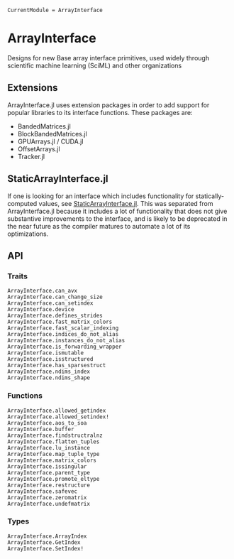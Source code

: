 ```@meta
CurrentModule = ArrayInterface
```
# ArrayInterface

Designs for new Base array interface primitives, used widely through scientific machine learning (SciML) and other organizations

## Extensions

ArrayInterface.jl uses extension packages in order to add support for popular libraries to its interface functions. These packages are:

- BandedMatrices.jl
- BlockBandedMatrices.jl
- GPUArrays.jl / CUDA.jl
- OffsetArrays.jl
- Tracker.jl

## StaticArrayInterface.jl

If one is looking for an interface which includes functionality for statically-computed values, see 
[StaticArrayInterface.jl](https://github.com/JuliaArrays/StaticArrayInterface.jl).
This was separated from ArrayInterface.jl because it includes a lot of functionality that does not give substantive improvements
to the interface, and is likely to be deprecated in the near future as the compiler matures to automate a lot of its optimizations.

## API

### Traits

```@docs
ArrayInterface.can_avx
ArrayInterface.can_change_size
ArrayInterface.can_setindex
ArrayInterface.device
ArrayInterface.defines_strides
ArrayInterface.fast_matrix_colors
ArrayInterface.fast_scalar_indexing
ArrayInterface.indices_do_not_alias
ArrayInterface.instances_do_not_alias
ArrayInterface.is_forwarding_wrapper
ArrayInterface.ismutable
ArrayInterface.isstructured
ArrayInterface.has_sparsestruct
ArrayInterface.ndims_index
ArrayInterface.ndims_shape

```

### Functions

```@docs
ArrayInterface.allowed_getindex
ArrayInterface.allowed_setindex!
ArrayInterface.aos_to_soa
ArrayInterface.buffer
ArrayInterface.findstructralnz
ArrayInterface.flatten_tuples
ArrayInterface.lu_instance
ArrayInterface.map_tuple_type
ArrayInterface.matrix_colors
ArrayInterface.issingular
ArrayInterface.parent_type
ArrayInterface.promote_eltype
ArrayInterface.restructure
ArrayInterface.safevec
ArrayInterface.zeromatrix
ArrayInterface.undefmatrix
```

### Types

```@docs
ArrayInterface.ArrayIndex
ArrayInterface.GetIndex
ArrayInterface.SetIndex!
```